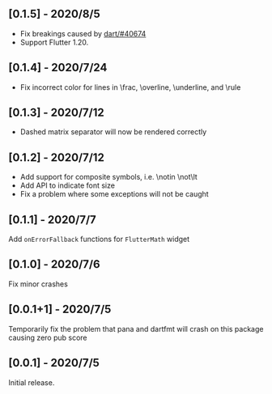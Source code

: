 ## [0.1.5] - 2020/8/5
- Fix breakings caused by [dart/#40674](https://github.com/dart-lang/sdk/issues/40674)
- Support Flutter 1.20.
## [0.1.4] - 2020/7/24
- Fix incorrect color for lines in \frac, \overline, \underline, and \rule
## [0.1.3] - 2020/7/12
- Dashed matrix separator will now be rendered correctly
## [0.1.2] - 2020/7/12
- Add support for composite symbols, i.e. \notin \not\lt
- Add API to indicate font size
- Fix a problem where some exceptions will not be caught
## [0.1.1] - 2020/7/7
Add `onErrorFallback` functions for `FlutterMath` widget
## [0.1.0] - 2020/7/6
Fix minor crashes
## [0.0.1+1] - 2020/7/5 
Temporarily fix the problem that pana and dartfmt will crash on this package causing zero pub score
## [0.0.1] - 2020/7/5 
Initial release.
